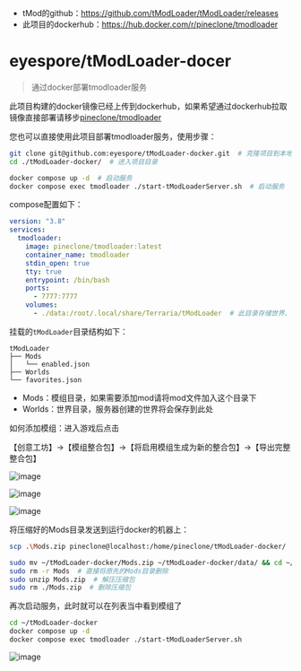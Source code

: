 

- tMod的github：https://github.com/tModLoader/tModLoader/releases
- 此项目的dockerhub：https://hub.docker.com/r/pineclone/tmodloader

# eyespore/tModLoader-docer

> 通过docker部署tmodloader服务

此项目构建的docker镜像已经上传到dockerhub，如果希望通过dockerhub拉取镜像直接部署请移步[pineclone/tmodloader](https://hub.docker.com/r/pineclone/tmodloader)

您也可以直接使用此项目部署tmodloader服务，使用步骤：

```bash
git clone git@github.com:eyespore/tModLoader-docker.git  # 克隆项目到本地
cd ./tModLoader-docker/  # 进入项目目录

docker compose up -d  # 启动服务
docker compose exec tmodloader ./start-tModLoaderServer.sh  # 启动服务
```

compose配置如下：

```yaml
version: "3.8"
services:
  tmodloader:
    image: pineclone/tmodloader:latest
    container_name: tmodloader
    stdin_open: true
    tty: true
    entrypoint: /bin/bash
    ports:
      - 7777:7777
    volumes:
      - ./data:/root/.local/share/Terraria/tModLoader  # 此目录存储世界、模组数据
```

挂载的`tModLoader`目录结构如下：

```
tModLoader
├── Mods
│   └── enabled.json
├── Worlds
└── favorites.json
```

- Mods：模组目录，如果需要添加mod请将mod文件加入这个目录下
- Worlds：世界目录，服务器创建的世界将会保存到此处

如何添加模组：进入游戏后点击

【创意工坊】->【模组整合包】->【将启用模组生成为新的整合包】->【导出完整整合包】

![image](https://github.com/user-attachments/assets/fb5e56f8-c846-4ed2-bcf8-fb39a8d8ad7c)

![image](https://github.com/user-attachments/assets/afa0b82b-6fd8-491a-99fd-3320748eb1fe)

![image](https://github.com/user-attachments/assets/4884d81d-c511-4339-a07b-8f001d8c642a)

将压缩好的Mods目录发送到运行docker的机器上：

```bash
scp .\Mods.zip pineclone@localhost:/home/pineclone/tModLoader-docker/
```

```bash
sudo mv ~/tModLoader-docker/Mods.zip ~/tModLoader-docker/data/ && cd ~/tModLoader-docker/data/
sudo rm -r Mods  # 直接将原先的Mods目录删除
sudo unzip Mods.zip  # 解压压缩包
sudo rm ./Mods.zip  # 删除压缩包
```

再次启动服务，此时就可以在列表当中看到模组了

```bash
cd ~/tModLoader-docker
docker compose up -d
docker compose exec tmodloader ./start-tModLoaderServer.sh
```

![image](https://github.com/user-attachments/assets/646ec16e-1a05-475b-a6ee-90676b1c7389)


